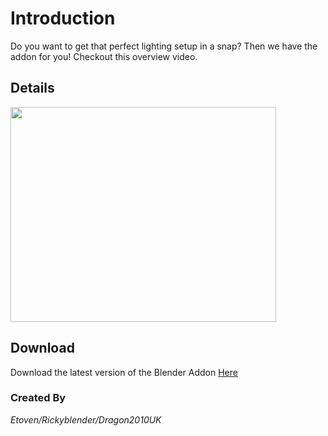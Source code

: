 # Introduction #
Do you want to get that perfect lighting setup in a snap? Then we have the addon for you! Checkout this overview video.

## Details ##
<a href='http://www.youtube.com/watch?feature=player_embedded&v=hC6C907YnRA' target='_blank'><img src='http://img.youtube.com/vi/hC6C907YnRA/0.jpg' width='425' height=344 /></a>

## Download ##
Download the latest version of the Blender Addon
[Here](https://autolighter-blender.googlecode.com/svn/trunk/lightscript119.py)

### Created By ###
_Etoven/Rickyblender/Dragon2010UK_